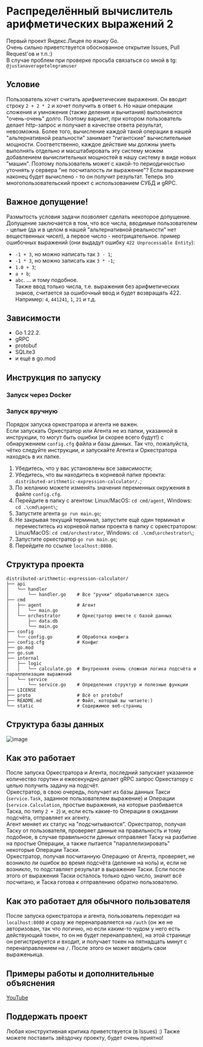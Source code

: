 # Распределённый вычислитель арифметических выражений 2
Первый проект Яндекс.Лицея по языку Go.<br>
Очень сильно приветствуется обоснованное открытие Issues, Pull Request'ов и т.п.:)<br>
В случае проблем при проверке просьба связаться со мной в tg: `@justanaveragetelegramuser`
## Условие
Пользователь хочет считать арифметические выражения. Он вводит строку `2 + 2 * 2` и хочет получить в ответ `6`. Но наши операции сложения и умножения (также деления и вычитания) выполняются "очень-очень" долго. Поэтому вариант, при котором пользователь делает http-запрос и получает в качестве ответа результат, невозможна. Более того, вычисление каждой такой операции в нашей "альтернативной реальности" занимает "гигантские" вычислительные мощности. Соответственно, каждое действие мы должны уметь выполнять отдельно и масштабировать эту систему можем добавлением вычислительных мощностей в нашу систему в виде новых "машин". Поэтому пользователь может с какой-то периодичностью уточнять у сервера "не посчиталость ли выражение"? Если выражение наконец будет вычислено - то он получит результат. Теперь это многопользовательский проект с использованием СУБД и gRPC.<br>
## Важное допущение!
Размытость условия задачи позволяет сделать некоторое допущение. Допущение заключается в том, что все числа, вводимые пользователем - целые (да и в целом в нашей "альтернативной реальности" нет вещественных чисел), а первое число - неотрицательное. пример ошибочных выражений (они выдадут ошибку `422 Unprocessable Entity`):
- `-1 + 3`, но можно написать так `3 - 1`;
- `-1 * 3`, но можно записать как `3 * -1`;
- `1.0 + 3`;
- `a + b`;
- `abc`.
... и тому подобное.<br>
Также ввод только числа, т.е. выражения без арифметических знаков, считается за ошибочный ввод и будет возвращать 422. Например: `4`, `441241`, `1`, `21` и т.д.
## Зависимости
- Go 1.22.2.
- gRPC
- protobuf
- SQLite3
- и ещё в go.mod

## Инструкция по запуску
### Запуск через Docker

### Запуск вручную
Порядок запуска оркестратора и агента не важен.<br>
Если запускать Оркестратор или Агента не из папки, указанной в инструкции, то могут быть ошибки (и скорее всего будут!) с обнаружением `config.cfg` файла и базы данных. Так что, пожалуйста, чётко следуйте инструкции, и запускайте Агента и Оркестратора находясь в их папке.
1. Убедитесь, что у вас установлены все зависимости;
2. Убедитесь, что вы находитесь в корневой папке проекта: `distributed-arithmetic-expression-calculator/.`;
3. По желанию можете изменять значения переменных окружения в файле `config.cfg`.
4. Перейдите в папку с агентом: Linux/MacOS:  `cd cmd/agent`, Windows: `cd .\cmd\agent\`;
5. Запустите агента `go run main.go`;
6. Не закрывая текущий терминал, запустите ещё один терминал и переместитесь из корневой папки проекта в папку с оркестратором: Linux/MacOS: `cd cmd/orchestrator`, Windows: `cd .\cmd\orchestrator\`;
7. Запустите оркестратор `go run main.go`;
8. Перейдите по ссылке `localhost:8080`.
## Структура проекта
```
distributed-arithmetic-expression-calculator/
├── api
│   └── handler
│       └── handler.go    # Все "ручки" обрабатываются здесь
├── cmd
│   ├── agent             # Агент
│   │   └── main.go
│   └── orchestrator      # Оркестратор вместе с базой данных
│       ├── data.db
│       └── main.go
├── config
│   └── config.go         # Обработка конфига
├── config.cfg            # Конфиг
├── go.mod
├── go.sum
├── internal
│   ├── logic
│   │   └── calculate.go  # Внутренняя очень сложная логика подсчёта и параллелизации выражений
│   └── service
│       └── service.go    # Определения структур и полезные функции
├── LICENSE
├── proto                 # Всё от protobuf
├── README.md             # Файл, который вы читаете:)
└── static                # Содержимое веб-страниц
```
## Структура базы данных
![image](https://github.com/user-attachments/assets/4957515f-57f1-4374-8396-f8a1f180db1a)


## Как это работает
После запуска Оркестратора и Агента, последний запускает указанное количество горутин и ежесекундно делает gRPC запрос Оркестатору с целью получить задачу на подсчёт.<br>
Оркестратор, в свою очередь, получает из базы данных Такси (`service.Task`, заданное пользователем выражение) и Операции (`service.Calculation`, простые выражения, на которые разбивается Таска, по типу `2 + 2`) и, если есть какие-то Операции в ожидании подсчёта, отправляет их агенту.<br> Агент меняет их статус на "подсчитываются".
Оркестратор, получая Таску от пользователя, проверяет данные на правильность и тому подобное, в случае правильности данных отправляет Таску на разбитие на простые Операции, а также пытается "параллелизировать" некоторые Операции Таски.<br>
Оркестратор, получая посчитанную Операцию от Агента, проверяет, не возникло ли ошибок во время подсчёта (деление на ноль) и, если не возникло, то подставляет результат в выражение Таски. Если после этого от выражения Таски осталось только одно число, значит всё посчитано, и Таска готова к отправлению обратно пользователю. 
## Как это работает для обычного пользователя
После запуска оркестратора и агента, пользователь переходит на `localhost:8080` и сразу же перенаправляется на `/auth` (он же не авторизован, так что логично, но если каким-то чудом у него есть действующий токен, то он не будет перенаправлен), на этой странице он регистрируется и входит, и получает токен на пятнадцать минут с перенаправлением на `/`. После этого он может вводить свои выраженьица.
## Примеры работы и дополнительные объяснения
[YouTube](https://youtu.be/JZYSDYam72Y)
## Поддержать проект
Любая конструктивная критика приветствуется (в Issues) :)
Также можете поставить звёздочку проекту, будет очень приятно!

